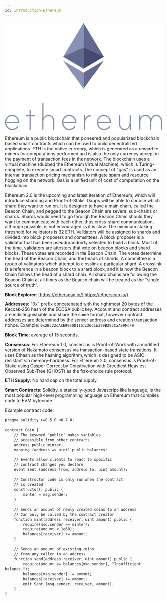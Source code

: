 ```yaml
---
id: Introduction-Ethereum
---
```

![Ethereum logo](logos/ethereum.png "=150x219")

Ethereum is a public blockchain that pioneered and popularized blockchain based smart contracts which can be used to build decentralized applications. ETH is the native currency, which is generated as a reward to miners for computations performed and is also the only currency accept in the payment of transaction fees in the network. The blockchain uses a virtual machine (dubbed the Ethereum Virtual Machine), which is Turing-complete, to execute smart contracts. The concept of "gas" is used as an internal transaction pricing mechanism to mitigate spam and resource hogging on the network. Gas is a unified unit of cost of computation on the blockchain.

Ethereum 2.0 is the upcoming and latest iteration of Ethereum, which will introduce sharding and Proof-of-Stake. Dapps will be able to choose which shard they want to run on. It is designed to have a main chain, called the Beacon Chain, and pegged to the Beacon Chain are several sub-chains or shards. Shards would need to go through the Beacon Chain should they want to communicate with each other, thus cross-shard communication, although possible, is not encouraged as it is slow. The minimum staking threshold for validators is 32 ETH. Validators will be assigned to shards and divided into block proposers and committees. A block proposer is a validator that has been pseudorandomly selected to build a block. Most of the time, validators are attesters that vote on beacon blocks and shard blocks. These votes are recorded in the Beacon Chain. The votes determine the head of the Beacon Chain, and the heads of shards. A committee is a group of validators which attempt to crosslink a particular shard. A crosslink is a reference in a beacon block to a shard block, and it is how the Beacon Chain follows the head of a shard chain. All shard chains are following the Beacon Chain at all times as the Beacon chain will be treated as the "single source of truth".

**Block Explorer**: [https://etherscan.io/](https://etherscan.io/)

**Addresses**: "0x" prefix concatenated with the rightmost 20 bytes of the Keccak-256 hash of the ECDSA public key. Account and contract addresses are indistinguishable and share the same format, however contract addresses are determined by the sender address and creation transaction nonce.
Example: `0x2B522cABE9950D1153c26C1b399B293CaA99FcF9`

**Block Time**: average of 15 seconds.

**Consensus**: For Ethereum 1.0, consensus is Proof-of-Work with a modified version of Nakamoto consensus via transaction-based state transitions. It uses Ethash as the hashing algorithm, which is designed to be ASIC-resistant via memory-hardness. For Ethereum 2.0, consensus is Proof-of-Stake using Casper Correct by Construction with Greediest Heaviest Observed Sub-Tree (GHOST) as the fork-choice rule protocol.

**ETH Supply**: No hard cap on the total supply.

**Smart Contracts**: Solidity, a statically-typed Javascript-like language, is the most popular high-level programming language on Ethereum that compiles code to EVM bytecode.

Example contract code:

```solidity
pragma solidity >=0.5.0 <0.7.0;

contract Coin {
    // The keyword "public" makes variables
    // accessible from other contracts
    address public minter;
    mapping (address => uint) public balances;

    // Events allow clients to react to specific
    // contract changes you declare
    event Sent (address from, address to, uint amount);

    // Constructor code is only run when the contract
    // is created
    constructor() public {
        minter = msg.sender;
    }

    // Sends an amount of newly created coins to an address
    // Can only be called by the contract creator
    function mint(address receiver, uint amount) public {
        require(msg.sender == minter);
        require(amount < 1e60);
        balances[receiver] += amount;
    }

    // Sends an amount of existing coins
    // from any caller to an address
    function send(address receiver, uint amount) public {
        require(amount <= balances[msg.sender], "Insufficient balance.");
        balances[msg.sender] -= amount;
        balances[receiver] += amount;
        emit Sent (msg.sender, receiver, amount);
    }
}
```
